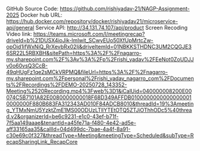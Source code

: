 GitHub Source Code: https://github.com/rishiyadav-21/NAGP-Assignment-2025
Docker hub URL: https://hub.docker.com/repository/docker/rishiyadav21/microservice-api/general
Service API: http://34.131.74.107/api/product
Screen Recoding Video link: https://teams.microsoft.com/l/meetingrecap?driveId=b%21DUSX4ioJik-lmIwit_SCwyEUo50XfUpMrtcZw-opOid1ifWxNiQ_RrXevbRx02lj&driveItemId=01NBKKSTHDNC3UM2CQGJE36SR22L5RBXBH&sitePath=https%3A%2F%2Fnagarro-my.sharepoint.com%2F%3Av%3A%2Fp%2Frishi_yadav%2FEeNot0ZoUDJJv0o60vsQ3CcB-49qHUgFz1qe2sMCkVRPMQ&fileUrl=https%3A%2F%2Fnagarro-my.sharepoint.com%2Fpersonal%2Frishi_yadav_nagarro_com%2FDocuments%2FRecordings%2FDEMO-20250728_143352-Meeting%2520Recording.mp4%3Fweb%3D1&iCalUid=040000008200E00074C5B7101A82E0080000000018F68D349AFFDB01000000000000000010000000F880B683FA312343AD010F84ADCB8010&threadId=19%3Ameeting_YTMxNmU5YzktZmE1MS00ODUzLTllYTEtOTQ5ZTJiOThhODc5%40thread.v2&organizerId=be6c9231-e1c0-43ef-b71f-7f5aa149aaae&tenantId=a45fe71a-f480-4e42-ad5e-aff33165aa35&callId=04d499dc-7bae-4a4f-8a91-c30e69c0f327&threadType=Meeting&meetingType=Scheduled&subType=RecapSharingLink_RecapCore
